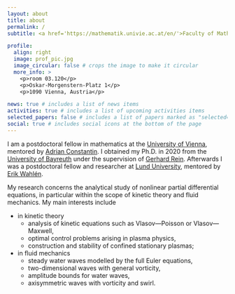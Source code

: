 ```yaml
---
layout: about
title: about
permalink: /
subtitle: <a href='https://mathematik.univie.ac.at/en/'>Faculty of Mathematics</a>. University of Vienna.

profile:
  align: right
  image: prof_pic.jpg
  image_circular: false # crops the image to make it circular
  more_info: >
    <p>room 03.120</p>
    <p>Oskar-Morgenstern-Platz 1</p>
    <p>1090 Vienna, Austria</p>

news: true # includes a list of news items
activities: true # includes a list of upcoming activities items
selected_papers: false # includes a list of papers marked as "selected={true}"
social: true # includes social icons at the bottom of the page
---
```


I am a postdoctoral fellow in mathematics at the [University of Vienna](https://www.univie.ac.at/en/), mentored by [Adrian Constantin](https://mathematik.univie.ac.at/en/about-us/staff/?api_pkey=36146&no_cache=1&api_task=member_details&api_lang=en). I obtained my Ph.D. in 2020 from the [University of Bayreuth](https://www.uni-bayreuth.de/en) under the supervision of [Gerhard Rein](https://www.diffgleichg.uni-bayreuth.de/en/team/prof-rein/). Afterwards I was a postdoctoral fellow and researcher at [Lund University](https://www.lunduniversity.lu.se), mentored by [Erik Wahlén](https://portal.research.lu.se/en/persons/erik-wahlen).

My research concerns the analytical study of nonlinear partial differential equations, in particular within the scope of kinetic theory and fluid mechanics. My main interests include

<ul>
  <li>in kinetic theory
    <ul>
      <li>analysis of kinetic equations such as Vlasov&mdash;Poisson or Vlasov&mdash;Maxwell,</li>
      <li>optimal control problems arising in plasma physics,</li>
      <li>construction and stability of confined stationary plasmas;</li>
    </ul>
  </li>
  <li>in fluid mechanics
    <ul>
      <li>steady water waves modelled by the full Euler equations,</li>
      <li>two-dimensional waves with general vorticity,</li>
      <li>amplitude bounds for water waves,</li>
      <li>axisymmetric waves with vorticity and swirl.</li>
    </ul>
  </li>
</ul>
